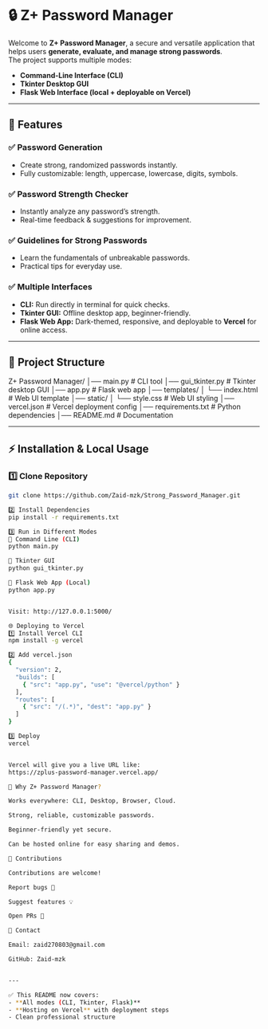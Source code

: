 # 🔒 Z+ Password Manager

Welcome to **Z+ Password Manager**, a secure and versatile application that helps users **generate, evaluate, and manage strong passwords**.  
The project supports multiple modes:  
- **Command-Line Interface (CLI)**  
- **Tkinter Desktop GUI**  
- **Flask Web Interface (local + deployable on Vercel)**  

---

## 🚀 Features

### ✅ Password Generation
- Create strong, randomized passwords instantly.
- Fully customizable: length, uppercase, lowercase, digits, symbols.

### ✅ Password Strength Checker
- Instantly analyze any password’s strength.
- Real-time feedback & suggestions for improvement.

### ✅ Guidelines for Strong Passwords
- Learn the fundamentals of unbreakable passwords.
- Practical tips for everyday use.

### ✅ Multiple Interfaces
- **CLI:** Run directly in terminal for quick checks.  
- **Tkinter GUI:** Offline desktop app, beginner-friendly.  
- **Flask Web App:** Dark-themed, responsive, and deployable to **Vercel** for online access.  

---

## 📂 Project Structure

Z+ Password Manager/
│── main.py # CLI tool
│── gui_tkinter.py # Tkinter desktop GUI
│── app.py # Flask web app
│── templates/
│ └── index.html # Web UI template
│── static/
│ └── style.css # Web UI styling
│── vercel.json # Vercel deployment config
│── requirements.txt # Python dependencies
│── README.md # Documentation


---

## ⚡ Installation & Local Usage

### 1️⃣ Clone Repository
```bash
git clone https://github.com/Zaid-mzk/Strong_Password_Manager.git

2️⃣ Install Dependencies
pip install -r requirements.txt

3️⃣ Run in Different Modes
🔹 Command Line (CLI)
python main.py

🔹 Tkinter GUI
python gui_tkinter.py

🔹 Flask Web App (Local)
python app.py


Visit: http://127.0.0.1:5000/

🌐 Deploying to Vercel
1️⃣ Install Vercel CLI
npm install -g vercel

2️⃣ Add vercel.json
{
  "version": 2,
  "builds": [
    { "src": "app.py", "use": "@vercel/python" }
  ],
  "routes": [
    { "src": "/(.*)", "dest": "app.py" }
  ]
}

3️⃣ Deploy
vercel


Vercel will give you a live URL like:
https://zplus-password-manager.vercel.app/

🎯 Why Z+ Password Manager?

Works everywhere: CLI, Desktop, Browser, Cloud.

Strong, reliable, customizable passwords.

Beginner-friendly yet secure.

Can be hosted online for easy sharing and demos.

🤝 Contributions

Contributions are welcome!

Report bugs 🐛

Suggest features 💡

Open PRs 🚀

📧 Contact

Email: zaid270803@gmail.com 

GitHub: Zaid-mzk


---

✅ This README now covers:  
- **All modes (CLI, Tkinter, Flask)**  
- **Hosting on Vercel** with deployment steps  
- Clean professional structure  

